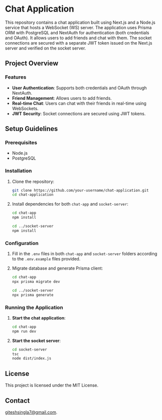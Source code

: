 # Chat Application

This repository contains a chat application built using Next.js and a Node.js service that hosts a WebSocket (WS) server. The application uses Prisma ORM with PostgreSQL and NextAuth for authentication (both credentials and OAuth). It allows users to add friends and chat with them. The socket connections are secured with a separate JWT token issued on the Next.js server and verified on the socket server.

## Project Overview

### Features

- **User Authentication**: Supports both credentials and OAuth through NextAuth.
- **Friend Management**: Allows users to add friends.
- **Real-time Chat**: Users can chat with their friends in real-time using WebSockets.
- **JWT Security**: Socket connections are secured using JWT tokens.

## Setup Guidelines

### Prerequisites

- Node.js
- PostgreSQL

### Installation

1. Clone the repository:

    ```bash
    git clone https://github.com/your-username/chat-application.git
    cd chat-application
    ```

2. Install dependencies for both `chat-app` and `socket-server`:

    ```bash
    cd chat-app
    npm install

    cd ../socket-server
    npm install
    ```

### Configuration

1. Fill in the `.env` files in both `chat-app` and `socket-server` folders according to the `.env.example` files provided.

2. Migrate database and generate Prisma client:

    ```bash
    cd chat-app
    npx prisma migrate dev

    cd ../socket-server
    npx prisma generate
    ```

### Running the Application

1. **Start the chat application**:

    ```bash
    cd chat-app
    npm run dev
    ```

2. **Start the socket server**:

    ```bash
    cd socket-server
    tsc
    node dist/index.js
    ```

## License

This project is licensed under the MIT License.

## Contact

giteshsingla7@gmail.com.